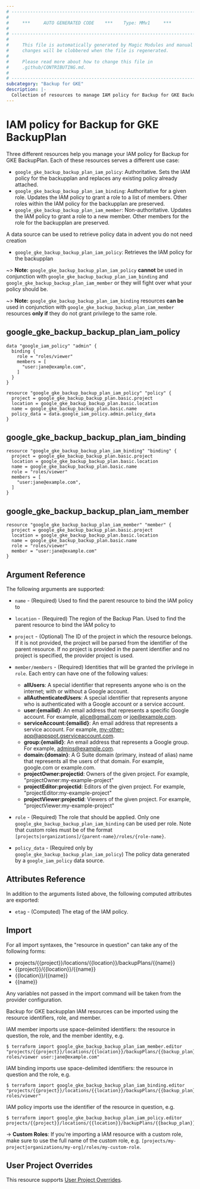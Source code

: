 ```yaml
---
# ----------------------------------------------------------------------------
#
#     ***     AUTO GENERATED CODE    ***    Type: MMv1     ***
#
# ----------------------------------------------------------------------------
#
#     This file is automatically generated by Magic Modules and manual
#     changes will be clobbered when the file is regenerated.
#
#     Please read more about how to change this file in
#     .github/CONTRIBUTING.md.
#
# ----------------------------------------------------------------------------
subcategory: "Backup for GKE"
description: |-
  Collection of resources to manage IAM policy for Backup for GKE BackupPlan
---
```


# IAM policy for Backup for GKE BackupPlan
Three different resources help you manage your IAM policy for Backup for GKE BackupPlan. Each of these resources serves a different use case:

* `google_gke_backup_backup_plan_iam_policy`: Authoritative. Sets the IAM policy for the backupplan and replaces any existing policy already attached.
* `google_gke_backup_backup_plan_iam_binding`: Authoritative for a given role. Updates the IAM policy to grant a role to a list of members. Other roles within the IAM policy for the backupplan are preserved.
* `google_gke_backup_backup_plan_iam_member`: Non-authoritative. Updates the IAM policy to grant a role to a new member. Other members for the role for the backupplan are preserved.

A data source can be used to retrieve policy data in advent you do not need creation

* `google_gke_backup_backup_plan_iam_policy`: Retrieves the IAM policy for the backupplan

~> **Note:** `google_gke_backup_backup_plan_iam_policy` **cannot** be used in conjunction with `google_gke_backup_backup_plan_iam_binding` and `google_gke_backup_backup_plan_iam_member` or they will fight over what your policy should be.

~> **Note:** `google_gke_backup_backup_plan_iam_binding` resources **can be** used in conjunction with `google_gke_backup_backup_plan_iam_member` resources **only if** they do not grant privilege to the same role.



## google_gke_backup_backup_plan_iam_policy

```hcl
data "google_iam_policy" "admin" {
  binding {
    role = "roles/viewer"
    members = [
      "user:jane@example.com",
    ]
  }
}

resource "google_gke_backup_backup_plan_iam_policy" "policy" {
  project = google_gke_backup_backup_plan.basic.project
  location = google_gke_backup_backup_plan.basic.location
  name = google_gke_backup_backup_plan.basic.name
  policy_data = data.google_iam_policy.admin.policy_data
}
```

## google_gke_backup_backup_plan_iam_binding

```hcl
resource "google_gke_backup_backup_plan_iam_binding" "binding" {
  project = google_gke_backup_backup_plan.basic.project
  location = google_gke_backup_backup_plan.basic.location
  name = google_gke_backup_backup_plan.basic.name
  role = "roles/viewer"
  members = [
    "user:jane@example.com",
  ]
}
```

## google_gke_backup_backup_plan_iam_member

```hcl
resource "google_gke_backup_backup_plan_iam_member" "member" {
  project = google_gke_backup_backup_plan.basic.project
  location = google_gke_backup_backup_plan.basic.location
  name = google_gke_backup_backup_plan.basic.name
  role = "roles/viewer"
  member = "user:jane@example.com"
}
```


## Argument Reference

The following arguments are supported:

* `name` - (Required) Used to find the parent resource to bind the IAM policy to
* `location` - (Required) The region of the Backup Plan.
 Used to find the parent resource to bind the IAM policy to

* `project` - (Optional) The ID of the project in which the resource belongs.
    If it is not provided, the project will be parsed from the identifier of the parent resource. If no project is provided in the parent identifier and no project is specified, the provider project is used.

* `member/members` - (Required) Identities that will be granted the privilege in `role`.
  Each entry can have one of the following values:
  * **allUsers**: A special identifier that represents anyone who is on the internet; with or without a Google account.
  * **allAuthenticatedUsers**: A special identifier that represents anyone who is authenticated with a Google account or a service account.
  * **user:{emailid}**: An email address that represents a specific Google account. For example, alice@gmail.com or joe@example.com.
  * **serviceAccount:{emailid}**: An email address that represents a service account. For example, my-other-app@appspot.gserviceaccount.com.
  * **group:{emailid}**: An email address that represents a Google group. For example, admins@example.com.
  * **domain:{domain}**: A G Suite domain (primary, instead of alias) name that represents all the users of that domain. For example, google.com or example.com.
  * **projectOwner:projectid**: Owners of the given project. For example, "projectOwner:my-example-project"
  * **projectEditor:projectid**: Editors of the given project. For example, "projectEditor:my-example-project"
  * **projectViewer:projectid**: Viewers of the given project. For example, "projectViewer:my-example-project"

* `role` - (Required) The role that should be applied. Only one
    `google_gke_backup_backup_plan_iam_binding` can be used per role. Note that custom roles must be of the format
    `[projects|organizations]/{parent-name}/roles/{role-name}`.

* `policy_data` - (Required only by `google_gke_backup_backup_plan_iam_policy`) The policy data generated by
  a `google_iam_policy` data source.

## Attributes Reference

In addition to the arguments listed above, the following computed attributes are
exported:

* `etag` - (Computed) The etag of the IAM policy.

## Import

For all import syntaxes, the "resource in question" can take any of the following forms:

* projects/{{project}}/locations/{{location}}/backupPlans/{{name}}
* {{project}}/{{location}}/{{name}}
* {{location}}/{{name}}
* {{name}}

Any variables not passed in the import command will be taken from the provider configuration.

Backup for GKE backupplan IAM resources can be imported using the resource identifiers, role, and member.

IAM member imports use space-delimited identifiers: the resource in question, the role, and the member identity, e.g.
```
$ terraform import google_gke_backup_backup_plan_iam_member.editor "projects/{{project}}/locations/{{location}}/backupPlans/{{backup_plan}} roles/viewer user:jane@example.com"
```

IAM binding imports use space-delimited identifiers: the resource in question and the role, e.g.
```
$ terraform import google_gke_backup_backup_plan_iam_binding.editor "projects/{{project}}/locations/{{location}}/backupPlans/{{backup_plan}} roles/viewer"
```

IAM policy imports use the identifier of the resource in question, e.g.
```
$ terraform import google_gke_backup_backup_plan_iam_policy.editor projects/{{project}}/locations/{{location}}/backupPlans/{{backup_plan}}
```

-> **Custom Roles**: If you're importing a IAM resource with a custom role, make sure to use the
 full name of the custom role, e.g. `[projects/my-project|organizations/my-org]/roles/my-custom-role`.

## User Project Overrides

This resource supports [User Project Overrides](https://registry.terraform.io/providers/hashicorp/google/latest/docs/guides/provider_reference#user_project_override).
